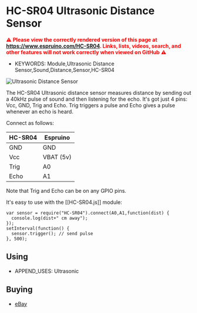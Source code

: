 <!--- Copyright (c) 2013 Gordon Williams, Pur3 Ltd. See the file LICENSE for copying permission. -->
HC-SR04 Ultrasonic Distance Sensor
=========

<span style="color:red">:warning: **Please view the correctly rendered version of this page at https://www.espruino.com/HC-SR04. Links, lists, videos, search, and other features will not work correctly when viewed on GitHub** :warning:</span>

* KEYWORDS: Module,Ultrasonic Distance Sensor,Sound,Distance,Sensor,HC-SR04

![Ultrasonic Distance Sensor](HC-SR04/module.jpg)

The HC-SR04 Ultrasonic distance sensor measures distance by sending out a 40kHz pulse of sound and then listening for the echo. It's got just 4 pins: Vcc, GND, Trig and Echo. Trig triggers a pulse and Echo gives a pulse whenever an echo is heard.

Connect as follows:

| HC-SR04 | Espruino   |
| ------- | ---------- |
| GND     | GND        |
| Vcc     | VBAT (5v)  | 
| Trig    | A0         |
| Echo    | A1         |

Note that Trig and Echo can be on any GPIO pins.

It's easy to use with the [[HC-SR04.js]] module:

```
var sensor = require("HC-SR04").connect(A0,A1,function(dist) {
  console.log(dist+" cm away");
});
setInterval(function() {
  sensor.trigger(); // send pulse
}, 500);
```

Using 
-----

* APPEND_USES: Ultrasonic

Buying
-----

* [eBay](http://www.ebay.com/sch/i.html?_nkw=HC-SR04)
